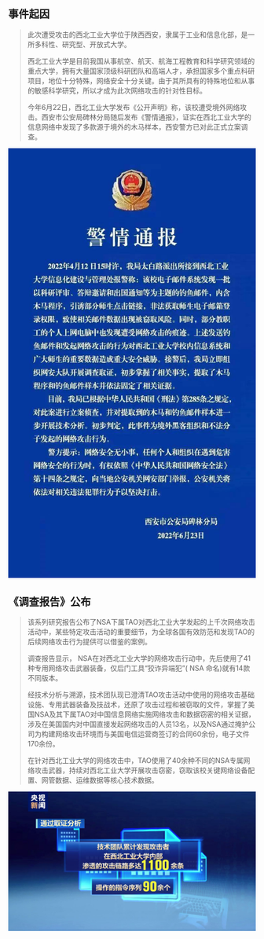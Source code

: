 ## 事件起因

> 此次遭受攻击的西北工业大学位于陕西西安，隶属于工业和信息化部，是一所多科性、研究型、开放式大学。
>
> 西北工业大学是目前我国从事航空、航天、航海工程教育和科学研究领域的重点大学，拥有大量国家顶级科研团队和高端人才，承担国家多个重点科研项目，地位十分特殊，网络安全十分关键。由于其所具有的特殊地位和从事的敏感科学研究，所以才成为此次网络攻击的针对性目标。
>
> 今年6月22日，西北工业大学发布《公开声明》称，该校遭受境外网络攻击。西安市公安局碑林分局随后发布《警情通报》，证实在西北工业大学的信息网络中发现了多款源于境外的木马样本，西安警方已对此正式立案调查。

![01](.\images\01.jpg)

## 《调查报告》公布

> 该系列研究报告公布了NSA下属TAO对西北工业大学发起的上千次网络攻击活动中，某些特定攻击活动的重要细节，为全球各国有效防范和发现TAO的后续网络攻击行为提供可以借鉴的案例。
>
> 调查报告显示， NSA在对西北工业大学的网络攻击行动中，先后使用了41种专用网络攻击武器装备，仅后门工具“狡诈异端犯”( NSA 命名)就有14款不同版本。
>
> 经技术分析与溯源，技术团队现已澄清TAO攻击活动中使用的网络攻击基础设施、专用武器装备及技战术，还原了攻击过程和被窃取的文件，掌握了美国NSA及其下属TAO对中国信息网络实施网络攻击和数据窃密的相关证据，涉及在美国国内对中国直接发起网络攻击的人员13名，以及NSA通过掩护公司为构建网络攻击环境而与美国电信运营商签订的合同60余份，电子文件170余份。
>
> 在针对西北工业大学的网络攻击中，TAO使用了40余种不同的NSA专属网络攻击武器，持续对西北工业大学开展攻击窃密，窃取该校关键网络设备配置、网管数据、运维数据等核心技术数据。

![02](.\images\02.jpg)